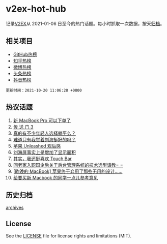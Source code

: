 # v2ex-hot-hub

 记录[V2EX](https://www.v2ex.com/)从 2021-01-06 日至今的热门话题。每小时抓取一次数据，按天[归档](archives)。
 
 ## 相关项目

- [GitHub热榜](https://github.com/lonnyzhang423/github-hot-hub)
- [知乎热榜](https://github.com/lonnyzhang423/zhihu-hot-hub)
- [微博热榜](https://github.com/lonnyzhang423/weibo-hot-hub)
- [头条热榜](https://github.com/lonnyzhang423/toutiao-hot-hub)
- [抖音热榜](https://github.com/lonnyzhang423/douyin-hot-hub)


 `更新时间：2021-10-20 11:06:28 +0800`

## 热议话题

1. [新 MacBook Pro 可以下单了](https://www.v2ex.com/t/809064)
1. [传 送 门 3](https://www.v2ex.com/t/808904)
1. [真的有不少年轻人选择躺平么？](https://www.v2ex.com/t/809069)
1. [难道只有我觉着刘海挺好的吗？](https://www.v2ex.com/t/809060)
1. [苹果 Unleashed 观后感](https://www.v2ex.com/t/808810)
1. [刘海屏事实上是增加了显示面积](https://www.v2ex.com/t/808911)
1. [其实，我还挺喜欢 Touch Bar](https://www.v2ex.com/t/808857)
1. [回老家入职国企后关于后台管理系统的技术选型请教= =](https://www.v2ex.com/t/809022)
1. [[昨晚的 MacBook] 苹果终于弃用了那些无用的设计......](https://www.v2ex.com/t/808815)
1. [给要买新 Macbook 的同学一点儿参考意见](https://www.v2ex.com/t/808841)

## 历史归档

[archives](archives)

## License

See the [LICENSE](LICENSE) file for license rights and limitations (MIT).
